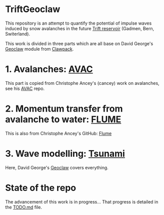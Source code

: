 # TriftGeoclaw
This repository is an attempt to quantify the potential of impulse waves induced by snow avalanches in the future [Trift reservoir](https://www.researchgate.net/publication/313646761_L'amenagement_hydroelectrique_de_Trift) (Gadmen, Bern, Switerland).

This work is divided in three parts which are all base on David George's [Geoclaw](https://www.clawpack.org/geoclaw) module from [Clawpack](https://www.clawpack.org/).

# 1. Avalanches: [AVAC](https://github.com/giboul/TriftGeoclaw/blob/main/AVAC/README.md)

This part is copied from Christophe Ancey's (cancey) work on avalanches, see his [AVAC](https://github.com/cancey/avac.git) repo.

# 2. Momentum transfer from avalanche to water: [FLUME](https://github.com/giboul/TriftGeoclaw/blob/main/Flume/README.md)

This is also from Christophe Ancey's GitHub: [Flume](https://github.com/cancey/hydraulics/tree/main/Floods/Flume)

# 3. Wave modelling: [Tsunami](https://github.com/giboul/TriftGeoclaw/blob/main/Tsunami/README.md)

Here, David George's [Geoclaw](https://www.clawpack.org/geoclaw) covers everything.

# State of the repo
The advancement of this work is in progress... That progress is detailed in the [TODO.md](https://github.com/giboul/TriftGeoClaw/blob/main/TODO.md) file.
